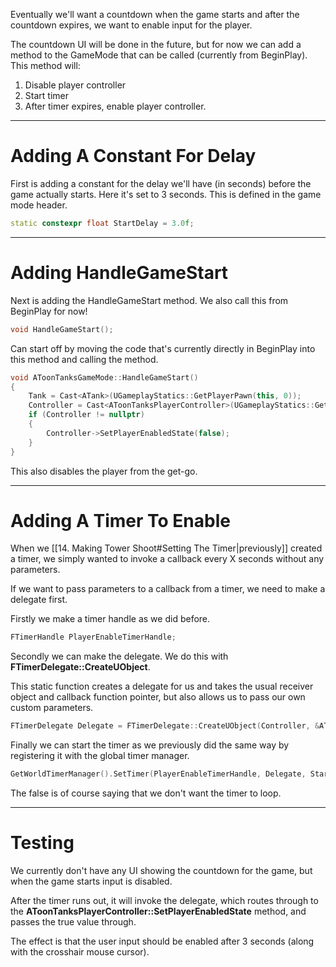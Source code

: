 Eventually we'll want a countdown when the game starts and after the countdown expires, we want to enable input for the player.

The countdown UI will be done in the future, but for now we can add a method to the GameMode that can be called (currently from BeginPlay). This method will:

1. Disable player controller
2. Start timer
3. After timer expires, enable player controller.

---
# Adding A Constant For Delay

First is adding a constant for the delay we'll have (in seconds) before the game actually starts. Here it's set to 3 seconds. This is defined in the game mode header.

```cpp
static constexpr float StartDelay = 3.0f;
```

---
# Adding HandleGameStart

Next is adding the HandleGameStart method. We also call this from BeginPlay for now!

```cpp
void HandleGameStart();
```

Can start off by moving the code that's currently directly in BeginPlay into this method and calling the method.

```cpp
void AToonTanksGameMode::HandleGameStart()
{
	Tank = Cast<ATank>(UGameplayStatics::GetPlayerPawn(this, 0));
	Controller = Cast<AToonTanksPlayerController>(UGameplayStatics::GetPlayerController(this, 0));
	if (Controller != nullptr)
	{
		Controller->SetPlayerEnabledState(false);
	}
}
```

This also disables the player from the get-go.

---
# Adding A Timer To Enable

When we [[14. Making Tower Shoot#Setting The Timer|previously]] created a timer, we simply wanted to invoke a callback every X seconds without any parameters.

If we want to pass parameters to a callback from a timer, we need to make a delegate first.

Firstly we make a timer handle as we did before.

```cpp
FTimerHandle PlayerEnableTimerHandle;
```

Secondly we can make the delegate. We do this with **FTimerDelegate::CreateUObject**.

This static function creates a delegate for us and takes the usual receiver object and callback function pointer, but also allows us to pass our own custom parameters.

```cpp
FTimerDelegate Delegate = FTimerDelegate::CreateUObject(Controller, &AToonTanksPlayerController::SetPlayerEnabledState, true);
```

Finally we can start the timer as we previously did the same way by registering it with the global timer manager.

```cpp
GetWorldTimerManager().SetTimer(PlayerEnableTimerHandle, Delegate, StartDelay, false);
```

The false is of course saying that we don't want the timer to loop.

---
# Testing

We currently don't have any UI showing the countdown for the game, but when the game starts input is disabled.

After the timer runs out, it will invoke the delegate, which routes through to the **AToonTanksPlayerController::SetPlayerEnabledState** method, and passes the true value through.

The effect is that the user input should be enabled after 3 seconds (along with the crosshair mouse cursor).